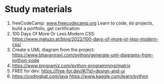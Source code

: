 # Study materials


1. freeCodeCamp: www.freecodecamp.org Learn to code, do projects, build a portfolio, get certification
2. 100 Days Of More Or Less Modern CSS: https://www.matuzo.at/blog/2022/100-days-of-more-or-less-modern-css/
3. Create a UML diagram from the project: https://www.bhavaniravi.com/python/generate-uml-diagrams-from-python-code
4. https://www.programiz.com/python-programming/matrix
5. FREE for dev: https://free-for.dev/#/?id=design-and-ui
6. https://codingbat.com/java
https://www.kaggle.com/learn/python
